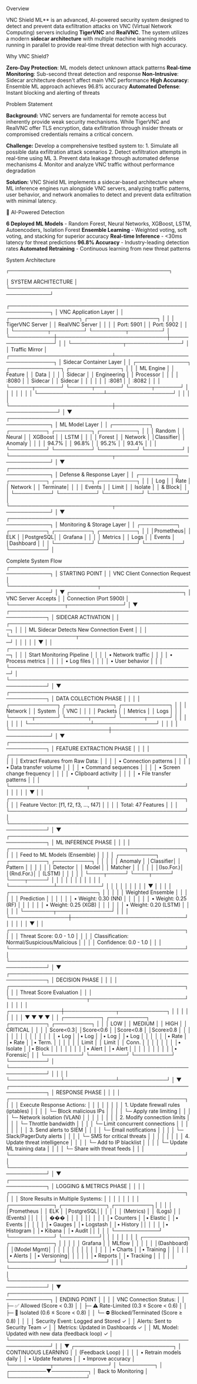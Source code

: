 Overview

  VNC Shield ML** is an advanced, AI-powered security system designed to detect and prevent data exfiltration attacks on VNC (Virtual Network Computing) servers including **TigerVNC** and **RealVNC**. The system utilizes a modern **sidecar architecture** with multiple machine learning models running in parallel to provide real-time threat detection with high accuracy.

Why VNC Shield?

   **Zero-Day Protection**: ML models detect unknown attack patterns
   **Real-time Monitoring**: Sub-second threat detection and response
   **Non-Intrusive**: Sidecar architecture doesn't affect main VNC performance
   **High Accuracy**: Ensemble ML approach achieves 96.8% accuracy
   **Automated Defense**: Instant blocking and alerting of threats

Problem Statement

**Background:**
VNC servers are fundamental for remote access but inherently provide weak security mechanisms. While TigerVNC and RealVNC offer TLS encryption, data exfiltration through insider threats or compromised credentials remains a critical concern.

**Challenge:**
    Develop a comprehensive testbed system to:
    1. Simulate all possible data exfiltration attack scenarios
    2. Detect exfiltration attempts in real-time using ML
    3. Prevent data leakage through automated defense mechanisms
    4. Monitor and analyze VNC traffic without performance degradation

**Solution:**
VNC Shield ML implements a sidecar-based architecture where ML inference engines run alongside VNC servers, analyzing traffic patterns, user behavior, and network anomalies to detect and prevent data exfiltration with minimal latency.

  🤖 AI-Powered Detection

   **6 Deployed ML Models** - Random Forest, Neural Networks, XGBoost, LSTM, Autoencoders, Isolation Forest
   **Ensemble Learning** - Weighted voting, soft voting, and stacking for superior accuracy
   **Real-time Inference** - <30ms latency for threat predictions
   **96.8% Accuracy** - Industry-leading detection rates
   **Automated Retraining** - Continuous learning from new threat patterns

System Architecture
  
    ┌─────────────────────────────────────────────────────────────┐
  │ SYSTEM ARCHITECTURE │
  └─────────────────────────────────────────────────────────────┘
  
  ┌─────────────────────────────────────────────────────────────┐
  │ VNC Application Layer │
  │ ┌───────────────────┐ ┌───────────────────┐ │
  │ │ TigerVNC Server │ │ RealVNC Server │ │
  │ │ Port: 5901 │ │ Port: 5902 │ │
  │ └─────────┬─────────┘ └─────────┬─────────┘ │
  └────────────┼──────────────────────────────┼──────────────────┘
  │ │
  └──────────────┬───────────────┘
  │
  │ Traffic Mirror
  │
  ┌────────────────────────────┴─────────────────────────────────┐
  │ Sidecar Container Layer │
  │ ┌──────────────┐ ┌──────────────┐ ┌──────────────┐ │
  │ │ ML Engine │ │ Feature │ │ Data │ │
  │ │ Sidecar │ │ Engineering │ │ Processor │ │
  │ │ :8080 │ │ Sidecar │ │ Sidecar │ │
  │ │ │ │ :8081 │ │ :8082 │ │
  │ └──────┬───────┘ └──────┬───────┘ └──────┬───────┘ │
  │ │ │ │ │
  │ └──────────────────┴──────────────────┘ │
  │ │ │
  └────────────────────────────┼──────────────────────────────────┘
  │
  ▼
  ┌─────────────────────────────────────────────────────────────┐
  │ ML Model Layer │
  │ ┌──────────┐ ┌──────────┐ ┌──────────┐ ┌──────────┐ │
  │ │ Random │ │ Neural │ │ XGBoost │ │ LSTM │ │
  │ │ Forest │ │ Network │ │Classifier│ │ Anomaly │ │
  │ │ 94.7% │ │ 96.8% │ │ 95.2% │ │ 93.4% │ │
  │ └──────────┘ └──────────┘ └──────────┘ └──────────┘ │
  └────────────────────────────┬────────────────────────────────┘
  │
  ▼
  ┌─────────────────────────────────────────────────────────────┐
  │ Defense & Response Layer │
  │ ┌──────────┐ ┌──────────┐ ┌──────────┐ ┌──────────┐ │
  │ │ Log │ │ Rate │ │ Network │ │ Terminate│ │
  │ │ Events │ │ Limit │ │ Isolate │ │ & Block│ │
  │ └──────────┘ └──────────┘ └──────────┘ └──────────┘ │
  └────────────────────────────┬────────────────────────────────┘
  │
  ▼
  ┌─────────────────────────────────────────────────────────────┐
  │ Monitoring & Storage Layer │
  │ ┌──────────┐ ┌──────────┐ ┌──────────┐ ┌──────────┐ │
  │ │Prometheus│ │ ELK │ │PostgreSQL│ │ Grafana │ │
  │ │ Metrics │ │ Logs │ │ Events │ │Dashboard │ │
  │ └──────────┘ └──────────┘ └──────────┘ └──────────┘ │

Complete System Flow
  ┌─────────────────────────────────────────────────────────────┐
│ STARTING POINT │
│ VNC Client Connection Request │
└────────────────────────┬────────────────────────────────────┘
│
▼
┌───────────────────────────────┐
│ VNC Server Accepts │
│ Connection (Port 5900) │
└───────────────┬───────────────┘
│
▼
┌────────────────────────────────────────────────────────────┐
│ SIDECAR ACTIVATION │
│ ┌──────────────────────────────────────────────────┐ │
│ │ ML Sidecar Detects New Connection Event │ │
│ └──────────────────┬───────────────────────────────┘ │
│ │ │
│ ▼ │
│ ┌──────────────────────────────────────────────────┐ │
│ │ Start Monitoring Pipeline │ │
│ │ • Network traffic │ │
│ │ • Process metrics │ │
│ │ • Log files │ │
│ │ • User behavior │ │
│ └──────────────────────────────────────────────────┘ │
└────────────────────────────────────────────────────────────┘
│
▼
┌────────────────────────────────────────────────────────────┐
│ DATA COLLECTION PHASE │
│ │
│ ┌─────────────┐ ┌─────────────┐ ┌─────────────┐ │
│ │ Network │ │ System │ │ VNC │ │
│ │ Packets │ │ Metrics │ │ Logs │ │
│ └──────┬──────┘ └──────┬──────┘ └──────┬──────┘ │
│ │ │ │ │
│ └─────────────────┴─────────────────┘ │
│ │ │
└───────────────────────────┼─────────────────────────────────┘
│
▼
┌────────────────────────────────────────────────────────────┐
│ FEATURE EXTRACTION PHASE │
│ │
│ ┌────────────────────────────────────────────────┐ │
│ │ Extract Features from Raw Data: │ │
│ │ • Connection patterns │ │
│ │ • Data transfer volume │ │
│ │ • Command sequences │ │
│ │ • Screen change frequency │ │
│ │ • Clipboard activity │ │
│ │ • File transfer patterns │ │
│ └─────────────────────┬──────────────────────────┘ │
│ │ │
│ ▼ │
│ ┌────────────────────────────────────────────────┐ │
│ │ Feature Vector: [f1, f2, f3, ..., f47] │ │
│ │ Total: 47 Features │ │
│ └────────────────────────────────────────────────┘ │
└────────────────────────────────────────────────────────────┘
│
▼
┌────────────────────────────────────────────────────────────┐
│ ML INFERENCE PHASE │
│ │
│ ┌────────────────────────────────────────────────┐ │
│ │ Feed to ML Models (Ensemble) │ │
│ │ ┌──────────┐ ┌──────────┐ ┌──────────┐ │ │
│ │ │ Anomaly │ │Classifier│ │ Pattern │ │ │
│ │ │ Detector │ │ Model │ │ Matcher │ │ │
│ │ │(Iso.For.)│ │(Rnd.For.)│ │ (LSTM) │ │ │
│ │ └────┬─────┘ └────┬─────┘ └────┬─────┘ │ │
│ │ │ │ │ │ │
│ │ └────────────┴────────────┘ │ │
│ │ │ │ │
│ │ ▼ │ │
│ │ ┌────────────────────────┐ │ │
│ │ │ Weighted Ensemble │ │ │
│ │ │ Prediction │ │ │
│ │ │ • Weight: 0.30 (NN) │ │ │
│ │ │ • Weight: 0.25 (RF) │ │ │
│ │ │ • Weight: 0.25 (XGB) │ │ │
│ │ │ • Weight: 0.20 (LSTM) │ │ │
│ │ └────────┬───────────────┘ │ │
│ └────────────────┼───────────────────────────────┘ │
│ │ │
│ ▼ │
│ ┌────────────────────────────────────────────────┐ │
│ │ Threat Score: 0.0 - 1.0 │ │
│ │ Classification: Normal/Suspicious/Malicious │ │
│ │ Confidence: 0.0 - 1.0 │ │
│ └────────────────────────────────────────────────┘ │
└────────────────────────────────────────────────────────────┘
│
▼
┌────────────────────────────────────────────────────────────┐
│ DECISION PHASE │
│ │
│ ┌────────────────────────────────────────────────┐ │
│ │ Threat Score Evaluation │ │
│ └─────────────────────┬──────────────────────────┘ │
│ │ │
│ ┌──────────────┼──────────────┬─────────────┐ │
│ │ │ │ │ │
│ ▼ ▼ ▼ ▼ │
│ ┌──────────┐ ┌──────────┐ ┌──────────┐ ┌──────────┐ │
│ │ LOW │ │ MEDIUM │ │ HIGH │ │ CRITICAL │ │
│ │ Score<0.3│ │Score<0.6 │ │Score<0.8 │ │Score≥0.8 │ │
│ │ │ │ │ │ │ │ │ │
│ │ • Log │ │• Log │ │• Log │ │• Log │ │
│ │ │ │• Rate │ │• Rate │ │• Term. │ │
│ │ │ │ Limit │ │ Limit │ │ Conn. │ │
│ │ │ │ │ │• Isolate │ │• Block │ │
│ │ │ │ │ │• Alert │ │• Alert │ │
│ │ │ │ │ │ │ │• Forensic│ │
│ └──────────┘ └──────────┘ └──────────┘ └──────────┘ │
└────────────────────────────────────────────────────────────┘
│ │ │ │
└──────────────┴──────────────┴─────────────┘
│
▼
┌────────────────────────────────────────────────────────────┐
│ RESPONSE PHASE │
│ │
│ ┌────────────────────────────────────────────────┐ │
│ │ Execute Response Actions: │ │
│ │ │ │
│ │ 1. Update firewall rules (iptables) │ │
│ │ └─ Block malicious IPs │ │
│ │ └─ Apply rate limiting │ │
│ │ └─ Network isolation (VLAN) │ │
│ │ │ │
│ │ 2. Modify connection limits │ │
│ │ └─ Throttle bandwidth │ │
│ │ └─ Limit concurrent connections │ │
│ │ │ │
│ │ 3. Send alerts to SIEM │ │
│ │ └─ Email notifications │ │
│ │ └─ Slack/PagerDuty alerts │ │
│ │ └─ SMS for critical threats │ │
│ │ │ │
│ │ 4. Update threat intelligence │ │
│ │ └─ Add to IP blacklist │ │
│ │ └─ Update ML training data │ │
│ │ └─ Share with threat feeds │ │
│ └────────────────────────────────────────────────┘ │
└────────────────────────────────────────────────────────────┘
│
▼
┌────────────────────────────────────────────────────────────┐
│ LOGGING & METRICS PHASE │
│ │
│ ┌────────────────────────────────────────────────┐ │
│ │ Store Results in Multiple Systems: │ │
│ │ │ │
│ │ ┌────────────┐ ┌────────────┐ ┌──────────┐│ │
│ │ │Prometheus │ │ ELK │ │PostgreSQL││ │
│ │ │ (Metrics) │ │ (Logs) │ │ (Events) ││ │
│ │ ��� │ │ │ │ ││ │
│ │ │• Counters │ │• Elastic │ │• Events ││ │
│ │ │• Gauges │ │• Logstash │ │• History ││ │
│ │ │• Histogram │ │• Kibana │ │• Audit ││ │
│ │ └────────────┘ └────────────┘ └──────────┘│ │
│ │ │ │
│ │ ┌────────────┐ ┌────────────┐ │ │
│ │ │ Grafana │ │ MLflow │ │ │
│ │ │(Dashboard) │ │(Model Mgmt)│ │ │
│ │ │ │ │ │ │ │
│ │ │• Charts │ │• Training │ │ │
│ │ │• Alerts │ │• Versioning│ │ │
│ │ │• Reports │ │• Tracking │ │ │
│ │ └────────────┘ └────────────┘ │ │
│ └────────────────────────────────────────────────┘ │
└────────────────────────────────────────────────────────────┘
│
▼
┌─────────────────────────────────────────────────────────────┐
│ ENDING POINT │
│ │
│ VNC Connection Status: │
│ ├─ ✅ Allowed (Score < 0.3) │
│ ├─ ⚠️ Rate-Limited (0.3 ≤ Score < 0.6) │
│ ├─ 🚫 Isolated (0.6 ≤ Score < 0.8) │
│ └─ ⛔ Blocked/Terminated (Score ≥ 0.8) │
│ │
│ Security Event: Logged and Stored ✓ │
│ Alerts: Sent to Security Team ✓ │
│ Metrics: Updated in Dashboards ✓ │
│ ML Model: Updated with new data (feedback loop) ✓ │
└─────────────────────────────────────────────────────────────┘
│
│
▼
┌───────────────────────────┐
│ CONTINUOUS LEARNING │
│ (Feedback Loop) │
│ │
│ • Retrain models daily │
│ • Update features │
│ • Improve accuracy │
└───────────┬───────────────┘
│
└─────────┐
│
┌──────────▼──────────┐
│ Back to Monitoring │
└─────────────────────┘
 

